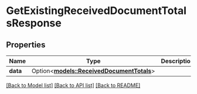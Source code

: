 # GetExistingReceivedDocumentTotalsResponse

## Properties

Name | Type | Description | Notes
------------ | ------------- | ------------- | -------------
**data** | Option<[**models::ReceivedDocumentTotals**](ReceivedDocumentTotals.md)> |  | [optional]

[[Back to Model list]](../README.md#documentation-for-models) [[Back to API list]](../README.md#documentation-for-api-endpoints) [[Back to README]](../README.md)


